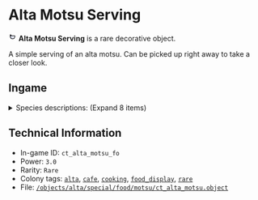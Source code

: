# Alta Motsu Serving

<img src="https://raw.githubusercontent.com/Ceterai/Enternia/main/objects/alta/special/food/motsu/icon.png" alt="Alta Motsu Serving icon" loading="lazy" height="16px" width="auto" /> **Alta Motsu Serving** is a rare decorative object.

A simple serving of an alta motsu. Can be picked up right away to take a closer look.

## Ingame

<details markdown="1"><summary>Species descriptions: (Expand 8 items)</summary>

- Alta: Oa-a, a motsu! I wonder which one it is~
- Apex: A likely sweet motsu in a bowl. Should I take it?
- Avian: Ooh, a tasty motsu! I bet it tastes just as good as it looks. Only one way to find out!
- Floran: Ssome motsu. Floran shell enjoy itsss sswetnesss!
- Glitch: Hungry. I should give this motsu a taste.
- Human: Oh, this looks tasty! I think I should try it. Just a bit.
- Hylotl: What a wonderful culinary miracle! I wonder if I could claim it.
- Novakid: This goodness is smellin' very nice!

</details>

## Technical Information

- In-game ID: `ct_alta_motsu_fo`
- Power: `3.0`
- Rarity: `Rare`
- Colony tags: [`alta`](https://ceterai.github.io/MyEnternia/Wiki/Tags/Alta), [`cafe`](https://ceterai.github.io/MyEnternia/Wiki/Tags/Cafe), [`cooking`](https://ceterai.github.io/MyEnternia/Wiki/Tags/Cooking), [`food_display`](https://ceterai.github.io/MyEnternia/Wiki/Tags/FoodDisplay), [`rare`](https://ceterai.github.io/MyEnternia/Wiki/Tags/Rare)
- File: [`/objects/alta/special/food/motsu/ct_alta_motsu.object`](https://github.com/Ceterai/Enternia/blob/main/objects/alta/special/food/motsu/ct_alta_motsu.object)
